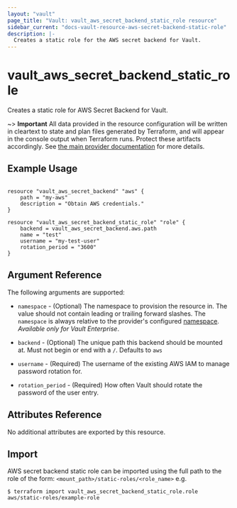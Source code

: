 ```yaml
---
layout: "vault"
page_title: "Vault: vault_aws_secret_backend_static_role resource"
sidebar_current: "docs-vault-resource-aws-secret-backend-static-role"
description: |-
  Creates a static role for the AWS secret backend for Vault.
---
```


# vault\_aws\_secret\_backend\_static\_role

Creates a static role for AWS Secret Backend for Vault.

~> **Important** All data provided in the resource configuration will be
written in cleartext to state and plan files generated by Terraform, and
will appear in the console output when Terraform runs. Protect these
artifacts accordingly. See
[the main provider documentation](../index.html)
for more details.

## Example Usage

```hcl

resource "vault_aws_secret_backend" "aws" {
	path = "my-aws"
	description = "Obtain AWS credentials."
}

resource "vault_aws_secret_backend_static_role" "role" {
	backend = vault_aws_secret_backend.aws.path
	name = "test"
	username = "my-test-user"
	rotation_period = "3600"
}
```

## Argument Reference

The following arguments are supported:

* `namespace` - (Optional) The namespace to provision the resource in.
  The value should not contain leading or trailing forward slashes.
  The `namespace` is always relative to the provider's configured [namespace](/docs/providers/vault#namespace).
  *Available only for Vault Enterprise*.

* `backend` - (Optional) The unique path this backend should be mounted at. Must
  not begin or end with a `/`. Defaults to `aws`

* `username` - (Required) The username of the existing AWS IAM to manage password rotation for.

* `rotation_period` - (Required) How often Vault should rotate the password of the user entry.

## Attributes Reference

No additional attributes are exported by this resource.

## Import

AWS secret backend static role can be imported using the full path to the role
of the form: `<mount_path>/static-roles/<role_name>` e.g.

```
$ terraform import vault_aws_secret_backend_static_role.role aws/static-roles/example-role
```
